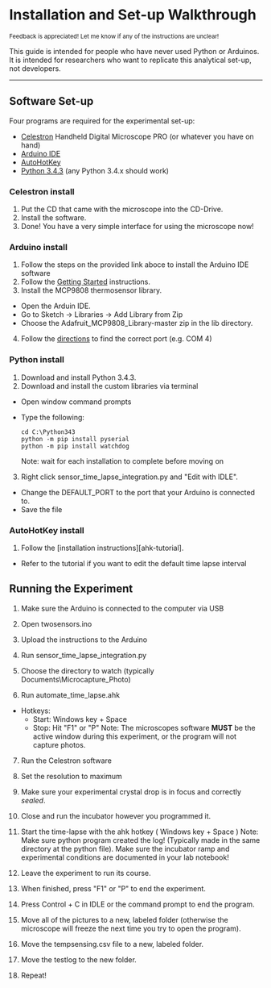 # Installation and Set-up Walkthrough
<sub>Feedback is appreciated! Let me know if any of the instructions are unclear! </sub>

This guide is intended for people who have never used Python or Arduinos. It is intended for researchers who want to replicate this analytical set-up, not developers.

----

## Software Set-up

Four programs are required for the experimental set-up:
* [Celestron][celestron-link] Handheld Digital Microscope PRO (or whatever you have on hand)
* [Arduino IDE][arduino-link]
* [AutoHotKey][ahk-link]
* [Python 3.4.3][python-link] (any Python 3.4.x should work)

### Celestron install

1. Put the CD that came with the microscope into the CD-Drive.
2. Install the software.
3. Done! You have a very simple interface for using the microscope now!

### Arduino install

1. Follow the steps on the provided link aboce to install the Arduino IDE software
2. Follow the [Getting Started][started-link] instructions.
3. Install the MCP9808 thermosensor library.
  - Open the Arduin IDE.
  - Go to Sketch -> Libraries -> Add Library from Zip
  - Choose the Adafruit_MCP9808_Library-master zip in the lib directory.
4. Follow the [directions][started-link] to find the correct port (e.g. COM 4)

### Python install

1. Download and install Python 3.4.3.
2. Download and install the custom libraries via terminal
  - Open window command prompts
  - Type the following:

    ```
    cd C:\Python343
    python -m pip install pyserial
    python -m pip install watchdog
    ```
    Note: wait for each installation to complete before moving on
3. Right click sensor_time_lapse_integration.py and "Edit with IDLE".
  - Change the DEFAULT_PORT to the port that your Arduino is connected to.
  - Save the file

### AutoHotKey install

1. Follow the [installation instructions][ahk-tutorial].
  - Refer to the tutorial if you want to edit the default time lapse interval


## Running the Experiment

1. Make sure the Arduino is connected to the computer via USB
2. Open twosensors.ino
3. Upload the instructions to the Arduino

4. Run sensor_time_lapse_integration.py
5. Choose the directory to watch (typically Documents\\Microcapture_Photo)

6. Run automate_time_lapse.ahk
  - Hotkeys:
    * Start: Windows key + Space
    * Stop: Hit "F1" or "P"
  Note: The microscopes software **MUST** be the active window during this experiment, or the program will not capture photos.

7. Run the Celestron software
8. Set the resolution to maximum
9. Make sure your experimental crystal drop is in focus and correctly *sealed*.
10. Close and run the incubator however you programmed it.

11. Start the time-lapse with the ahk hotkey ( Windows key + Space )
  Note: Make sure python program created the log! (Typically made in the same directory at the python file). Make sure the incubator ramp and experimental conditions are documented in your lab notebook!

12. Leave the experiment to run its course.

13. When finished, press "F1" or "P" to end the experiment.
14. Press Control + C in IDLE or the command prompt to end the program.

15. Move all of the pictures to a new, labeled folder (otherwise the microscope will freeze the next time you try to open the program).
16. Move the tempsensing.csv file to a new, labeled folder.
17. Move the testlog to the new folder.
18. Repeat!



[celestron-link]: http://www.celestron.com/browse-shop/microscopes/digital-microscopes/handheld-digital-microscope-pro
[arduino-link]: https://www.arduino.cc/en/Main/Software
[ahk-link]: https://www.autohotkey.com/
[python-link]: https://www.python.org/downloads/release/python-343/
[started-link]: https://www.arduino.cc/en/Guide/Windows
[ahk-turorial]: https://www.autohotkey.com/docs/Tutorial.htm
